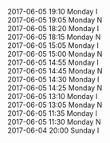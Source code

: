 2017-06-05 19:10 Monday  I  
2017-06-05 19:05 Monday  N  
2017-06-05 18:20 Monday  I  
2017-06-05 18:15 Monday  N  
2017-06-05 15:05 Monday  I  
2017-06-05 15:00 Monday  N  
2017-06-05 14:55 Monday  I  
2017-06-05 14:45 Monday  N  
2017-06-05 14:30 Monday  I  
2017-06-05 14:25 Monday  N  
2017-06-05 13:10 Monday  I  
2017-06-05 13:05 Monday  N  
2017-06-05 11:35 Monday  I  
2017-06-05 11:30 Monday  N  
2017-06-04 20:00 Sunday  I  
